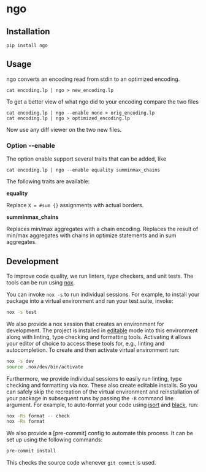 # ngo

## Installation

```shell
pip install ngo
```

## Usage
ngo converts an encoding read from stdin to an optimized encoding.

```shell
cat encoding.lp | ngo > new_encoding.lp
```

To get a better view of what ngo did to your encoding compare the two files
```shell
cat encoding.lp | ngo --enable none > orig_encoding.lp
cat encoding.lp | ngo > optimized_encoding.lp
```
Now use any diff viewer on the two new files.

### Option --enable

The option enable support several traits that can be added, like
```shell
cat encoding.lp | ngo --enable equality summinmax_chains
```

The following traits are available:

**equality**

Replace `X = #sum {}` assignments with actual borders.

**summinmax_chains**

Replaces min/max aggregates with a chain encoding.
Replaces the result of min/max aggregates with chains in optimize statements and in sum aggregates.


## Development

To improve code quality, we run linters, type checkers, and unit tests. The
tools can be run using [nox]. 

You can invoke `nox -s` to run individual sessions. For example, to install
your package into a virtual environment and run your test suite, invoke:

```bash
nox -s test
```

We also provide a nox session that creates an environment for development. The
project is installed in [editable] mode into this environment along with
linting, type checking and formatting tools. Activating it allows your editor
of choice to access these tools for, e.g., linting and autocompletion. To
create and then activate virtual environment run:

```bash
nox -s dev
source .nox/dev/bin/activate
```

Furthermore, we provide individual sessions to easily run linting, type
checking and formatting via nox. These also create editable installs. So you
can safely skip the recreation of the virtual environment and reinstallation of
your package in subsequent runs by passing the `-R` command line argument. For
example, to auto-format your code using [isort] and [black], run:

```bash
nox -Rs format -- check
nox -Rs format
```

We also provide a [pre-commit] config to automate this process. It can be
set up using the following commands:

```bash
pre-commit install
```

This checks the source code whenever `git commit` is used.

[doc]: https://potassco.org/clingo/python-api/current/
[nox]: https://nox.thea.codes/en/stable/index.html
[pre]: https://pre-commit.com/
[black]: https://black.readthedocs.io/en/stable/
[isort]: https://pycqa.github.io/isort/
[editable]: https://setuptools.pypa.io/en/latest/userguide/development_mode.html
